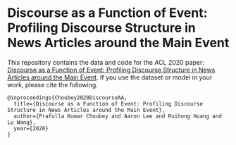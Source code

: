 # Discourse as a Function of Event: Profiling Discourse Structure in News Articles around the Main Event

This repository contains the data and code for the ACL 2020 paper: [Discourse as a Function of Event: Profiling Discourse Structure in News Articles around the Main Event](https://sites.google.com/view/prafulla-choubey/).
If you use the dataset or model in your work, please cite the following.

```
@inproceedings{Choubey2020DiscourseAA,
  title={Discourse as a Function of Event: Profiling Discourse Structure in News Articles around the Main Event},
  author={Prafulla Kumar Choubey and Aaron Lee and Ruihong Huang and Lu Wang},
  year={2020}
}
```
